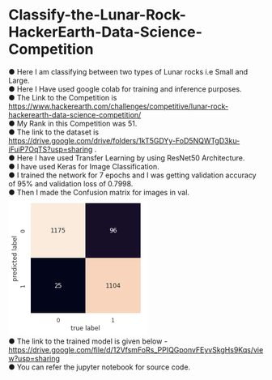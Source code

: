 # Classify-the-Lunar-Rock-HackerEarth-Data-Science-Competition
● Here I am classifying between two types of Lunar rocks i.e Small and Large. <br/>
● Here I Have used google colab for training and inference purposes. <br/>
● The Link to the Competition is https://www.hackerearth.com/challenges/competitive/lunar-rock-hackerearth-data-science-competition/ <br/>
● My Rank in this Competition was 51.<br/>
● The link to the dataset is https://drive.google.com/drive/folders/1kT5GDYy-FoD5NQWTgD3ku-iFuiP7OqTS?usp=sharing . <br/>
● Here I have used Transfer Learning by using ResNet50 Architecture. <br/>
● I have used Keras for Image Classification. <br/>
● I trained the network for 7 epochs and I was getting validation accuracy of 95% and validation loss of 0.7998. <br/>
● Then I made the Confusion matrix for images in val. <br/>
![alt text](Confusion-matrix.png)<br/>
● The link to the trained model is given below -<br/>
    https://drive.google.com/file/d/12VfsmFoRs_PPIQGponvFEyvSkgHs9Kqs/view?usp=sharing <br/>
● You can refer the jupyter notebook for source code. <br/>



